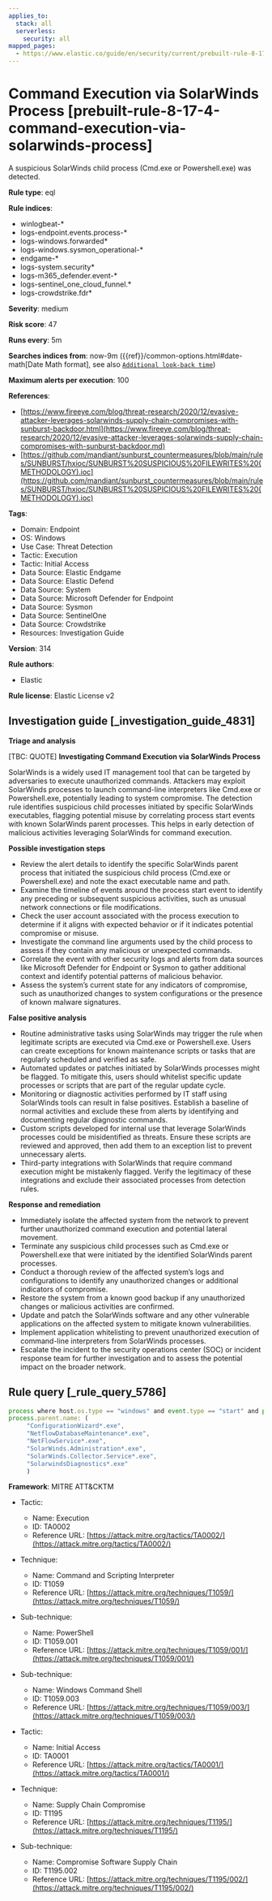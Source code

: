 ```yaml
---
applies_to:
  stack: all
  serverless:
    security: all
mapped_pages:
  - https://www.elastic.co/guide/en/security/current/prebuilt-rule-8-17-4-command-execution-via-solarwinds-process.html
---
```


# Command Execution via SolarWinds Process [prebuilt-rule-8-17-4-command-execution-via-solarwinds-process]

A suspicious SolarWinds child process (Cmd.exe or Powershell.exe) was detected.

**Rule type**: eql

**Rule indices**:

* winlogbeat-*
* logs-endpoint.events.process-*
* logs-windows.forwarded*
* logs-windows.sysmon_operational-*
* endgame-*
* logs-system.security*
* logs-m365_defender.event-*
* logs-sentinel_one_cloud_funnel.*
* logs-crowdstrike.fdr*

**Severity**: medium

**Risk score**: 47

**Runs every**: 5m

**Searches indices from**: now-9m ({{ref}}/common-options.html#date-math[Date Math format], see also [`Additional look-back time`](docs-content://solutions/security/detect-and-alert/create-detection-rule.md#rule-schedule))

**Maximum alerts per execution**: 100

**References**:

* [https://www.fireeye.com/blog/threat-research/2020/12/evasive-attacker-leverages-solarwinds-supply-chain-compromises-with-sunburst-backdoor.html](https://www.fireeye.com/blog/threat-research/2020/12/evasive-attacker-leverages-solarwinds-supply-chain-compromises-with-sunburst-backdoor.md)
* [https://github.com/mandiant/sunburst_countermeasures/blob/main/rules/SUNBURST/hxioc/SUNBURST%20SUSPICIOUS%20FILEWRITES%20(METHODOLOGY).ioc](https://github.com/mandiant/sunburst_countermeasures/blob/main/rules/SUNBURST/hxioc/SUNBURST%20SUSPICIOUS%20FILEWRITES%20(METHODOLOGY).ioc)

**Tags**:

* Domain: Endpoint
* OS: Windows
* Use Case: Threat Detection
* Tactic: Execution
* Tactic: Initial Access
* Data Source: Elastic Endgame
* Data Source: Elastic Defend
* Data Source: System
* Data Source: Microsoft Defender for Endpoint
* Data Source: Sysmon
* Data Source: SentinelOne
* Data Source: Crowdstrike
* Resources: Investigation Guide

**Version**: 314

**Rule authors**:

* Elastic

**Rule license**: Elastic License v2

## Investigation guide [_investigation_guide_4831]

**Triage and analysis**

[TBC: QUOTE]
**Investigating Command Execution via SolarWinds Process**

SolarWinds is a widely used IT management tool that can be targeted by adversaries to execute unauthorized commands. Attackers may exploit SolarWinds processes to launch command-line interpreters like Cmd.exe or Powershell.exe, potentially leading to system compromise. The detection rule identifies suspicious child processes initiated by specific SolarWinds executables, flagging potential misuse by correlating process start events with known SolarWinds parent processes. This helps in early detection of malicious activities leveraging SolarWinds for command execution.

**Possible investigation steps**

* Review the alert details to identify the specific SolarWinds parent process that initiated the suspicious child process (Cmd.exe or Powershell.exe) and note the exact executable name and path.
* Examine the timeline of events around the process start event to identify any preceding or subsequent suspicious activities, such as unusual network connections or file modifications.
* Check the user account associated with the process execution to determine if it aligns with expected behavior or if it indicates potential compromise or misuse.
* Investigate the command line arguments used by the child process to assess if they contain any malicious or unexpected commands.
* Correlate the event with other security logs and alerts from data sources like Microsoft Defender for Endpoint or Sysmon to gather additional context and identify potential patterns of malicious behavior.
* Assess the system’s current state for any indicators of compromise, such as unauthorized changes to system configurations or the presence of known malware signatures.

**False positive analysis**

* Routine administrative tasks using SolarWinds may trigger the rule when legitimate scripts are executed via Cmd.exe or Powershell.exe. Users can create exceptions for known maintenance scripts or tasks that are regularly scheduled and verified as safe.
* Automated updates or patches initiated by SolarWinds processes might be flagged. To mitigate this, users should whitelist specific update processes or scripts that are part of the regular update cycle.
* Monitoring or diagnostic activities performed by IT staff using SolarWinds tools can result in false positives. Establish a baseline of normal activities and exclude these from alerts by identifying and documenting regular diagnostic commands.
* Custom scripts developed for internal use that leverage SolarWinds processes could be misidentified as threats. Ensure these scripts are reviewed and approved, then add them to an exception list to prevent unnecessary alerts.
* Third-party integrations with SolarWinds that require command execution might be mistakenly flagged. Verify the legitimacy of these integrations and exclude their associated processes from detection rules.

**Response and remediation**

* Immediately isolate the affected system from the network to prevent further unauthorized command execution and potential lateral movement.
* Terminate any suspicious child processes such as Cmd.exe or Powershell.exe that were initiated by the identified SolarWinds parent processes.
* Conduct a thorough review of the affected system’s logs and configurations to identify any unauthorized changes or additional indicators of compromise.
* Restore the system from a known good backup if any unauthorized changes or malicious activities are confirmed.
* Update and patch the SolarWinds software and any other vulnerable applications on the affected system to mitigate known vulnerabilities.
* Implement application whitelisting to prevent unauthorized execution of command-line interpreters from SolarWinds processes.
* Escalate the incident to the security operations center (SOC) or incident response team for further investigation and to assess the potential impact on the broader network.


## Rule query [_rule_query_5786]

```js
process where host.os.type == "windows" and event.type == "start" and process.name: ("cmd.exe", "powershell.exe") and
process.parent.name: (
     "ConfigurationWizard*.exe",
     "NetflowDatabaseMaintenance*.exe",
     "NetFlowService*.exe",
     "SolarWinds.Administration*.exe",
     "SolarWinds.Collector.Service*.exe",
     "SolarwindsDiagnostics*.exe"
     )
```

**Framework**: MITRE ATT&CKTM

* Tactic:

    * Name: Execution
    * ID: TA0002
    * Reference URL: [https://attack.mitre.org/tactics/TA0002/](https://attack.mitre.org/tactics/TA0002/)

* Technique:

    * Name: Command and Scripting Interpreter
    * ID: T1059
    * Reference URL: [https://attack.mitre.org/techniques/T1059/](https://attack.mitre.org/techniques/T1059/)

* Sub-technique:

    * Name: PowerShell
    * ID: T1059.001
    * Reference URL: [https://attack.mitre.org/techniques/T1059/001/](https://attack.mitre.org/techniques/T1059/001/)

* Sub-technique:

    * Name: Windows Command Shell
    * ID: T1059.003
    * Reference URL: [https://attack.mitre.org/techniques/T1059/003/](https://attack.mitre.org/techniques/T1059/003/)

* Tactic:

    * Name: Initial Access
    * ID: TA0001
    * Reference URL: [https://attack.mitre.org/tactics/TA0001/](https://attack.mitre.org/tactics/TA0001/)

* Technique:

    * Name: Supply Chain Compromise
    * ID: T1195
    * Reference URL: [https://attack.mitre.org/techniques/T1195/](https://attack.mitre.org/techniques/T1195/)

* Sub-technique:

    * Name: Compromise Software Supply Chain
    * ID: T1195.002
    * Reference URL: [https://attack.mitre.org/techniques/T1195/002/](https://attack.mitre.org/techniques/T1195/002/)



